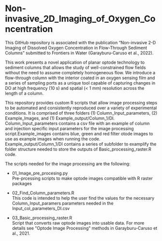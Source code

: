 # Non-invasive_2D_Imaging_of_Oxygen_Concentration
This GitHub repository is associated with the publication “Non-invasive 2-D Imaging of Dissolved Oxygen Concentration in Flow-Through Sediment Columns” submitted to Frontiers in Water (Garayburu-Caruso et al., 2022). 

This work presents a novel application of planar optode technology to sediment columns that allows the study of well-constrained flow fields without the need to assume completely homogeneous flow. We introduce a flow-through column with the interior coated in an oxygen sensing film and a series of sampling ports as a unique tool capable of capturing changes in DO at high frequency (10 s) and spatial (< 1 mm) resolution across the length of a column. 

This repository provides custom R scripts that allow image processing steps to be automated and consistently reproduced over a variety of experimental conditions. It is comprised of three folders (1) Column_Input_parameters, (2) Example_Images, and (1) Example_output/Column_1/DI. Column_Input_parameters contains a csv file with an example of column and injection specific input parameters for the image processing script.Example_images contains blue, green and red filter otode images to use as example images when running the code. Example_output/Column_1/DI contains a series of subfolder to examplify the folder structure needed to store the outputs of Basic_processing_raster.R code. 

The scripts needed for the image processing are the following: 
- 01_Image_pre_procesing.py    
 Pre-prcessing scripts to make optode images compatible with R raster packages

- 02_Find_Column_parameters.R   
 This code is intended to help the user find the values for the necessary Column_Input_paramers parameters needed in the Input_col_parameters_DI.csv

- 03_Basic_processing_raster.R      
 Script that converts raw optode images into usable data. For more details see "Optode Image Processing" methods in Garayburu-Caruso et al., 2021. 
